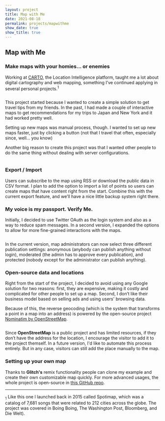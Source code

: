 ```yaml
---
layout: project
title: Map with Me
date: 2021-08-18
permalink: projects/mapwithme
show_date: true
show_title: true
---
```


## Map with Me 
### Make maps with your homies… or enemies

<div class="Project__intro">
<p>Working at <a href="https://carto.com">CARTO</a>, the Location Intelligence platform, taught me a lot about digital cartography and web mapping, something I’ve continued applying in several personal projects.<sup>1</sup></p>
</div>

<figure class="Figure"> 
<img class="Figure__image is-bn lazy" data-src="https://javier.work/images/mapwithme/home.jpg">
</figure>

This project started because I wanted to create a simple solution to get travel tips from my friends. In the past, I had made a couple of interactive maps to get recommendations for my trips to Japan and New York and it had worked pretty well.

Setting up new maps was manual process, though. I wanted to set up new maps faster, just by clicking a button (not that I travel that often, especially since, well… you know)

Another big reason to create this project was that I wanted other people to do the same thing without dealing with server configurations.

<figure class="Figure"> 
<img class="Figure__image is-bn lazy" data-src="https://javier.work/images/mapwithme/config.jpg">
</figure>

### Export / Import

Users can subscribe to the map using RSS or download the public data in CSV format. I plan to add the option to import a list of points so users can create maps that have content right from the start. Combine this with the current export feature, and we’ll have a nice little backup system right there.

### My voice is my passport. Verify Me. 

Initially, I decided to use Twitter OAuth as the login system and also as a way to reduce spam messages. In a second version, I expanded the options to allow for more fine-grained interactions with the maps.

<figure class="Figure"> 
<img class="Figure__image is-bn lazy" data-src="https://javier.work/images/mapwithme/about.jpg">
</figure>

In the current version, map administrators can now select three different publication settings: anonymous (anybody can publish anything without login), moderated (the admin has to approve every publication), and protected (nobody except for the administrator can publish anything).

### Open-source data and locations

Right from the start of the project, I decided to avoid using any Google solution for two reasons: first, they are expensive, making it costly and complicated for other people to set up a map. Second, I don’t like their business model based on selling ads and using users' browsing data.

Because of this, the reverse geocoding (which is the system that transforms a point in a map into an address) is powered by the open-source project <a href="https://nominatim.openstreetmap.org/ui/search" target="_blank">Nominatim by OpenStreetMap</a>.
          

<figure class="Figure"> 
<img class="Figure__image is-bn lazy" data-src="https://javier.work/images/mapwithme/error.jpg">
</figure>

Since **OpenStreetMap** is a public project and has limited resources, if they don’t have the address for the location, I encourage the visitor to add it to the project themself. In a future version, I'd like to automate this process entirely. But in any case, visitors can still add the place manually to the map.

### Setting up your own map

Thanks to **Glitch's** remix functionality people can clone my example and create their own customizable map quickly. For more advanced usages, the whole project is open-source in <a href="https://github.com/javierarce/map-with-me" target="_blank">this GitHub repo</a>.

---


<div class="Footnotes">
<p><sub>1</sub> Like this one I launched back in 2015 called Spotimap, which was a catalog of 7,681 songs that were related to 212 cities across the globe. The project was covered in Boing Boing, The Washington Post, Bloomberg, and Die Welt).</p>
</div>  
